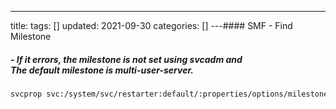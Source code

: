 ---
title: 
tags: []
updated: 2021-09-30
categories: []
---#### SMF - Find Milestone
##### <p> - If it errors, the milestone is not set using svcadm and<br>The default milestone is multi-user-server.<p>
```bash
svcprop svc:/system/svc/restarter:default/:properties/options/milestone
```